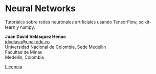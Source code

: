 # Neural Networks
Tutoriales sobre redes neuronales artificiales usando TensorFlow, scikit-learn y  numpy.

**Juan David Velásquez Henao**    
jdvelasq@unal.edu.co  
Universidad Nacional de Colombia, Sede Medellín  
Facultad de Minas  
Medellín, Colombia  

[Licencia](https://github.com/jdvelasq/fundamentos-de-analitica/blob/master/LICENSE)

